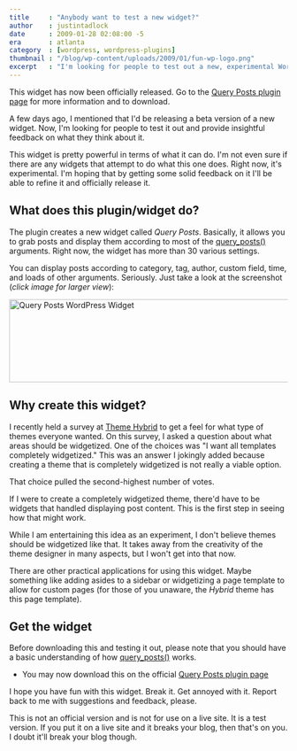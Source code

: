 ```yaml
---
title     : "Anybody want to test a new widget?"
author    : justintadlock
date      : 2009-01-28 02:08:00 -5
era       : atlanta
category  : [wordpress, wordpress-plugins]
thumbnail : "/blog/wp-content/uploads/2009/01/fun-wp-logo.png"
excerpt   : "I'm looking for people to test out a new, experimental WordPress widget that allow you to display content in just about any way you want."
---
```


<p class="note">This widget has now been officially released.  Go to the <a href="http://justintadlock.com/archives/2009/03/15/query-posts-widget-wordpress-plugin" title="Query Posts WordPress widget">Query Posts plugin page</a> for more information and to download.</p>

A few days ago, I mentioned that I'd be releasing a beta version of a new widget.  Now, I'm looking for people to test it out and provide insightful feedback on what they think about it.

This widget is pretty powerful in terms of what it can do.  I'm not even sure if there are any widgets that attempt to do what this one does.  Right now, it's experimental.  I'm hoping that by getting some solid feedback on it I'll be able to refine it and officially release it.

## What does this plugin/widget do?

The plugin creates a new widget called <em>Query Posts</em>.  Basically, it allows you to grab posts and display them according to most of the <a href="http://codex.wordpress.org/Template_Tags/query_posts" title="Query Posts">query_posts()</a> arguments.  Right now, the widget has more than 30 various settings.

You can display posts according to category, tag, author, custom field, time, and loads of other arguments.  Seriously.  Just take a look at the screenshot (<em>click image for larger view</em>):

<a href="http://justintadlock.com/blog/wp-content/uploads/2009/01/query-posts-widget.png" title="Screenshot of the Query Posts WP widget"><img src="http://justintadlock.com/blog/wp-content/uploads/2009/01/query-posts-thumb.png" alt="Query Posts WordPress Widget" title="Query Posts WordPress Widget" width="600" height="150" class="aligncenter size-full wp-image-1438" /></a>

## Why create this widget?

I recently held a survey at <a href="http://themehybrid.com" title="Theme Hybrid">Theme Hybrid</a> to get a feel for what type of themes everyone wanted.  On this survey, I asked a question about what areas should be widgetized.  One of the choices was "I want all templates completely widgetized."  This was an answer I jokingly added because creating a theme that is completely widgetized is not really a viable option.

That choice pulled the second-highest number of votes.

If I were to create a completely widgetized theme, there'd have to be widgets that handled displaying post content.  This is the first step in seeing how that might work.

While I am entertaining this idea as an experiment, I don't believe themes should be widgetized like that.  It takes away from the creativity of the theme designer in many aspects, but I won't get into that now.

There are other practical applications for using this widget.  Maybe something like adding asides to a sidebar or widgetizing a page template to allow for custom pages (for those of you unaware, the <em>Hybrid</em> theme has this page template).

## Get the widget

Before downloading this and testing it out, please note that you should have a basic understanding of how <a href="http://codex.wordpress.org/Template_Tags/query_posts" title="Query Posts">query_posts()</a> works.

<ul>
	<li>You may now download this on the official <a href="http://justintadlock.com/archives/2009/03/15/query-posts-widget-wordpress-plugin" title="Query Posts WordPress widget">Query Posts plugin page</a></li>
</ul>

I hope you have fun with this widget.  Break it.  Get annoyed with it.  Report back to me with suggestions and feedback, please.

<p class="note">This is not an official version and is not for use on a live site.  It is a test version.  If you put it on a live site and it breaks your blog, then that's on you.  I doubt it'll break your blog though.</p>
